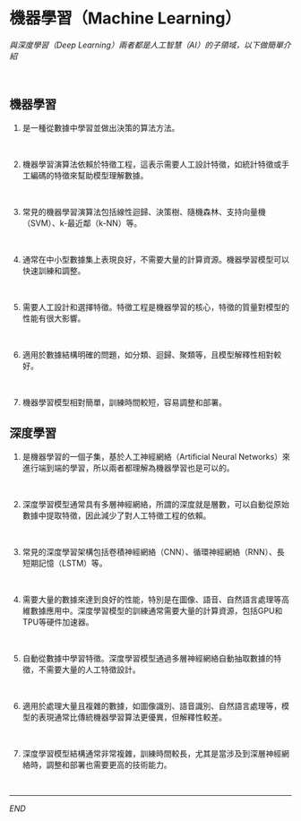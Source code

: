 # 機器學習（Machine Learning）

_與深度學習（Deep Learning）兩者都是人工智慧（AI）的子領域，以下做簡單介紹_

<br>

## 機器學習

1. 是一種從數據中學習並做出決策的算法方法。

<br>

2. 機器學習演算法依賴於特徵工程，這表示需要人工設計特徵，如統計特徵或手工編碼的特徵來幫助模型理解數據。

<br>

3. 常見的機器學習演算法包括線性迴歸、決策樹、隨機森林、支持向量機（SVM）、k-最近鄰（k-NN）等。

<br>

4. 通常在中小型數據集上表現良好，不需要大量的計算資源。機器學習模型可以快速訓練和調整。

<br>

5. 需要人工設計和選擇特徵。特徵工程是機器學習的核心，特徵的質量對模型的性能有很大影響。

<br>

6. 適用於數據結構明確的問題，如分類、迴歸、聚類等，且模型解釋性相對較好。

<br>

7. 機器學習模型相對簡單，訓練時間較短，容易調整和部署。

## 深度學習

1. 是機器學習的一個子集，基於人工神經網絡（Artificial Neural Networks）來進行端到端的學習，所以兩者都理解為機器學習也是可以的。

<br>

2. 深度學習模型通常具有多層神經網絡，所謂的深度就是層數，可以自動從原始數據中提取特徵，因此減少了對人工特徵工程的依賴。

<br>

3. 常見的深度學習架構包括卷積神經網絡（CNN）、循環神經網絡（RNN）、長短期記憶（LSTM）等。

<br>

4. 需要大量的數據來達到良好的性能，特別是在圖像、語音、自然語言處理等高維數據應用中。深度學習模型的訓練通常需要大量的計算資源，包括GPU和TPU等硬件加速器。

<br>

5. 自動從數據中學習特徵。深度學習模型通過多層神經網絡自動抽取數據的特徵，不需要大量的人工特徵設計。

<br>

6. 適用於處理大量且複雜的數據，如圖像識別、語音識別、自然語言處理等，模型的表現通常比傳統機器學習算法更優異，但解釋性較差。

<br>

7. 深度學習模型結構通常非常複雜，訓練時間較長，尤其是當涉及到深層神經網絡時，調整和部署也需要更高的技術能力。

<br>

___

_END_
